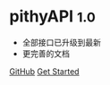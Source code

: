 # pithyAPI <small>1.0</small>

<!-- > 网易云音乐 NodeJS 版 API -->

- 全部接口已升级到最新
- 更完善的文档

[GitHub](https://github.com/lyboy6/)
[Get Started](#pithyapi-简单-便捷)

